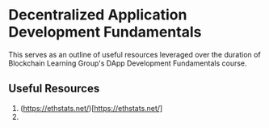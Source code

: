 # Decentralized Application Development Fundamentals
This serves as an outline of useful resources leveraged over the duration of Blockchain Learning Group's DApp Development Fundamentals course.

## Useful Resources
1. (https://ethstats.net/)[https://ethstats.net/]
2. 

